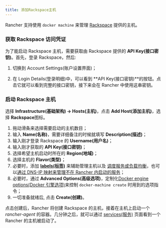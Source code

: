```yaml
---
title: 添加Rackspace主机
---
```


Rancher 支持使用 `docker machine` 来管理 [Rackspace](http://www.rackspace.com/) 提供的主机。

### 获取 Rackspace 访问凭证

为了能启动 Rackspace 主机，需要获取由 Rackspace 提供的 **API Key(接口密钥)**。首先，登录 Rackspace，然后:

1. 切换到 Account Settings(账户设置界面)；

2. 在 Login Details(登录明细)中，可以看到 **API Key(接口密钥)**的按钮。点击它就可以看到完整的接口密钥，接下来会在 Rancher 中使用这串密钥。

### 启动 Rackspace 主机

选择 **Infrastructure(基础架构) -> Hosts(主机)**，点击 **Add Host(添加主机)**，选择 **Rackspace**图标。

1. 拖动滑条来选择需要启动的主机数目；
2. 输入 **Name(名称)**，需要详细备注的时候就填写 **Description(描述)**；
3. 输入刚才登录 Rackspace 的 **Username(用户名)**；
4. 输入刚才获取的 **API Key(接口密钥)**；
5. 选择希望主机启动时所在的 **Region(地域)**；
6. 选择主机的 **Flavor(类型)**；
7. 必要时，添加 **[labels(标签)](/docs/rancher1/infrastructure/hosts/_index#labels)** 来辅助管理主机以及 [调度服务或负载均衡](/docs/rancher1/infrastructure/cattle/scheduling/_index)，也可以[通过 DNS-IP 映射来管理不在 Rancher 内启动的服务](/docs/rancher1/infrastructure/cattle/external-dns-service/_index)；
8. 必要时，通过 **Advanced Options(高级选项)**，定制化[Docker engine options(Docker 引擎选项)](https://docs.docker.com/machine/reference/create/#specifying-configuration-options-for-the-created-docker-engine)来控制 `docker-machine create` 时用到的选项指令；
9. 一切准备就绪后, 点击 **Create(创建)**。

点击创建后，Rancher 将创建 Rackspace 的主机，接着在主机上启动一个 _rancher-agent_ 的容器。几分钟之后，就可以通过 [services(服务)](/docs/rancher1/infrastructure/cattle/adding-services/_index) 页面看到一个 Rancher 的主机被启动了。
